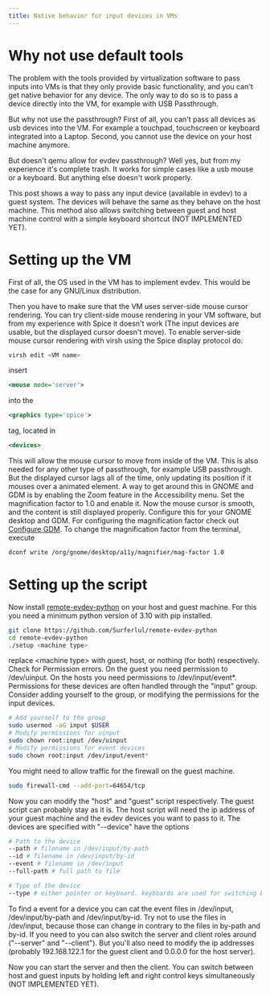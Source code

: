 ```yaml
---
title: Native behavior for input devices in VMs
---
```


# Why not use default tools

The problem with the tools provided by virtualization software to pass inputs into VMs is that they only provide basic functionality, and you can't get native behavior for any device. The only way to do so is to pass a device directly into the VM, for example with USB Passthrough. 

But why not use the passthrough? First of all, you can't pass all devices as usb devices into the VM. For example a touchpad, touchscreen or keyboard integrated into a Laptop. Second, you cannot use the device on your host machine anymore.

But doesn't qemu allow for evdev passthrough? Well yes, but from my experience it's complete trash. It works for simple cases like a usb mouse or a keyboard. But anything else doesn't work properly.

This post shows a way to pass any input device (available in evdev) to a guest system. The devices will behave the same as they behave on the host machine. This method also allows switching between guest and host machine control with a simple keyboard shortcut (NOT IMPLEMENTED YET).

# Setting up the VM

First of all, the OS used in the VM has to implement evdev. This would be the case for any GNU/Linux distribution.

Then you have to make sure that the VM uses server-side mouse cursor rendering. You can try client-side mouse rendering in your VM software, but from my experience with Spice it doesn't work (The input devices are usable, but the displayed cursor doesn't move). To enable server-side mouse cursor rendering with virsh using the Spice display protocol do:

~~~bash
virsh edit <VM name>
~~~

insert

~~~xml
<mouse mode='server'>
~~~

into the 

~~~xml
<graphics type='spice'>
~~~

tag, located in

~~~xml
<devices>
~~~

This will allow the mouse cursor to move from inside of the VM. This is also needed for any other type of passthrough, for example USB passthrough. But the displayed cursor lags all of the time, only updating its position if it mouses over a animated element. A way to get around this in GNOME and GDM is by enabling the Zoom feature in the Accessibility menu. Set the magnification factor to 1.0 and enable it. Now the mouse cursor is smooth, and the content is still displayed properly. Configure this for your GNOME desktop and GDM. For configuring the magnification factor check out [Configure GDM](/configure-gdm). To change the magnification factor from the terminal, execute

~~~bash
dconf write /org/gnome/desktop/a11y/magnifier/mag-factor 1.0
~~~

# Setting up the script

Now install [remote-evdev-python](https://github.com/Surferlul/remote-evdev-python) on your host and guest machine. For this you need a minimum python version of 3.10 with pip installed.

~~~bash
git clone https://github.com/Surferlul/remote-evdev-python
cd remote-evdev-python
./setup <machine type>
~~~

replace \<machine type\> with guest, host, or nothing (for both) respectively. Check for Permission errors. On the guest you need permission to /dev/uinput. On the hosts you need permissions to /dev/input/event\*. Permissions for these devices are often handled through the "input" group. Consider adding yourself to the group, or modifying the permissions for the input devices.

~~~bash
# Add yourself to the group
sudo usermod -aG input $USER
# Modify permissions for uinput
sudo chown root:input /dev/uinput
# Modify permissions for event devices
sudo chown root:input /dev/input/event*
~~~

You might need to allow traffic for the firewall on the guest machine.

~~~bash
sudo firewall-cmd --add-port=64654/tcp
~~~

Now you can modify the "host" and "guest" script respectively. The guest script can probably stay as it is. The host script will need the ip address of your guest machine and the evdev devices you want to pass to it. The devices are specified with "--device" have the options

~~~bash
# Path to the device
--path # filename in /dev/input/by-path
--id # filename in /dev/input/by-id
--event # filename in /dev/input
--full-path # full path to file

# Type of the device
--type # either pointer or keyboard. keyboards are used for switching between host and guest
~~~

To find a event for a device you can cat the event files in /dev/input, /dev/input/by-path and /dev/input/by-id. Try not to use the files in /dev/input, because those can change in contrary to the files in by-path and by-id. If you need to you can also switch the server and client roles around ("--server" and "--client"). But you'll also need to modify the ip addresses (probably 192.168.122.1 for the guest client and 0.0.0.0 for the host server).

Now you can start the server and then the client. You can switch between host and guest inputs by holding left and right control keys simultaneously (NOT IMPLEMENTED YET).